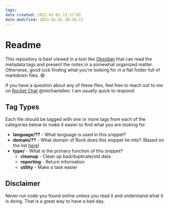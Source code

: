 ```yaml
---
tags: 
date created: 2022-01-01 12:17:02
date modified: 2022-01-01 20:28:17
---
```


# Readme

This repository is best viewed in a tool like [Obsidian](https://obsidian.md) that can read the metadata tags and present the notes in a somewhat organized matter. Otherwise, good luck finding what you're looking for in a flat folder full of markdown files. 😅

If you have a question about any of these files, feel free to reach out to me on [Rocket Chat](https://chat.rockrms.org) @michaelallen. I am usually quick to respond.

## Tag Types

Each file should be tagged with one or more tags from each of the categories below to make it easier to find what you are looking for.

- **language/??** - What language is used in this snippet?
- **domain/??** - What domain of Rock does this snippet tie into? (Based on the list [here](https://github.com/SparkDevNetwork/Rock/tree/develop/RockWeb/Blocks))
- **type/** - What is the primary function of this snippet?
    - **cleanup** - Clean up bad/duplicate/old data
    - **reporting** - Return information
    - **utility** - Make a task easier

## Disclaimer

Never run code you found online unless you read it and understand what it is doing. That is a great way to have a bad day.
